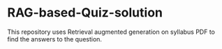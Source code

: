 # RAG-based-Quiz-solution
This repository uses Retrieval augmented generation on syllabus PDF to find the answers to the question.
